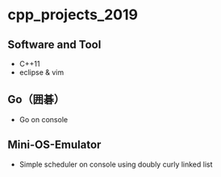 # cpp_projects_2019

## Software and Tool
 - C++11
 - eclipse & vim

## Go（囲碁）
 - Go on console

## Mini-OS-Emulator
 - Simple scheduler on console using doubly curly linked list
